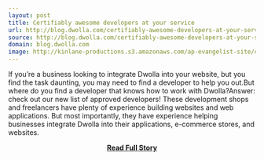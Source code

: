 ```yaml
---
layout: post
title: Certifiably awesome developers at your service
url: http://blog.dwolla.com/certifiably-awesome-developers-at-your-service/
source: http://blog.dwolla.com/certifiably-awesome-developers-at-your-service/
domain: blog.dwolla.com
image: http://kinlane-productions.s3.amazonaws.com/ap-evangelist-site/curated/screenshots/7516_blog_dwolla_com.png
---
```


<p>If you’re a business looking to integrate Dwolla into your website, but you find the task daunting, you may need to find a developer to help you out.But where do you find a developer that knows how to work with Dwolla?Answer: check out our new list of approved developers! These development shops and freelancers have plenty of experience building websites and web applications. But most importantly, they have experience helping businesses integrate Dwolla into their applications, e-commerce stores, and websites.</p>
<center><p><a href="http://blog.dwolla.com/certifiably-awesome-developers-at-your-service/" style='padding:25px; font-sze:18px; font-weight: bold;'>Read Full Story</a></p></center>
